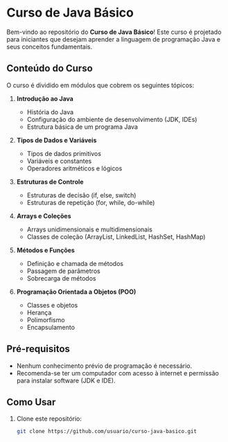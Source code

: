 # Curso de Java Básico

Bem-vindo ao repositório do **Curso de Java Básico**! Este curso é projetado para iniciantes que desejam aprender a linguagem de programação Java e seus conceitos fundamentais.

## Conteúdo do Curso

O curso é dividido em módulos que cobrem os seguintes tópicos:

1. **Introdução ao Java**
   - História do Java
   - Configuração do ambiente de desenvolvimento (JDK, IDEs)
   - Estrutura básica de um programa Java

2. **Tipos de Dados e Variáveis**
   - Tipos de dados primitivos
   - Variáveis e constantes
   - Operadores aritméticos e lógicos

3. **Estruturas de Controle**
   - Estruturas de decisão (if, else, switch)
   - Estruturas de repetição (for, while, do-while)

4. **Arrays e Coleções**
   - Arrays unidimensionais e multidimensionais
   - Classes de coleção (ArrayList, LinkedList, HashSet, HashMap)

5. **Métodos e Funções**
   - Definição e chamada de métodos
   - Passagem de parâmetros
   - Sobrecarga de métodos

6. **Programação Orientada a Objetos (POO)**
   - Classes e objetos
   - Herança
   - Polimorfismo
   - Encapsulamento

## Pré-requisitos

- Nenhum conhecimento prévio de programação é necessário.
- Recomenda-se ter um computador com acesso à internet e permissão para instalar software (JDK e IDE).

## Como Usar

1. Clone este repositório:
   ```bash
   git clone https://github.com/usuario/curso-java-basico.git

